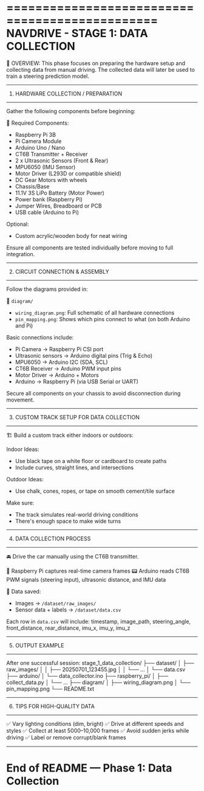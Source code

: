 
===============================================
NAVDRIVE - STAGE 1: DATA COLLECTION
===============================================

📍 OVERVIEW:
This phase focuses on preparing the hardware setup and collecting data from manual driving. The collected data will later be used to train a steering prediction model.

-----------------------------------------------
1. HARDWARE COLLECTION / PREPARATION
-----------------------------------------------

Gather the following components before beginning:

🔌 Required Components:
- Raspberry Pi 3B
- Pi Camera Module
- Arduino Uno / Nano
- CT6B Transmitter + Receiver
- 2 x Ultrasonic Sensors (Front & Rear)
- MPU6050 (IMU Sensor)
- Motor Driver (L293D or compatible shield)
- DC Gear Motors with wheels
- Chassis/Base
- 11.1V 3S LiPo Battery (Motor Power)
- Power bank (Raspberry Pi)
- Jumper Wires, Breadboard or PCB
- USB cable (Arduino to Pi)

Optional:
- Custom acrylic/wooden body for neat wiring

Ensure all components are tested individually before moving to full integration.

-----------------------------------------------
2. CIRCUIT CONNECTION & ASSEMBLY
-----------------------------------------------

Follow the diagrams provided in:

📁 `diagram/`

- `wiring_diagram.png`: Full schematic of all hardware connections
- `pin_mapping.png`: Shows which pins connect to what (on both Arduino and Pi)

Basic connections include:
- Pi Camera → Raspberry Pi CSI port
- Ultrasonic sensors → Arduino digital pins (Trig & Echo)
- MPU6050 → Arduino I2C (SDA, SCL)
- CT6B Receiver → Arduino PWM input pins
- Motor Driver → Arduino + Motors
- Arduino → Raspberry Pi (via USB Serial or UART)

Secure all components on your chassis to avoid disconnection during movement.

-----------------------------------------------
3. CUSTOM TRACK SETUP FOR DATA COLLECTION
-----------------------------------------------

🏗️ Build a custom track either indoors or outdoors:

Indoor Ideas:
- Use black tape on a white floor or cardboard to create paths
- Include curves, straight lines, and intersections

Outdoor Ideas:
- Use chalk, cones, ropes, or tape on smooth cement/tile surface

Make sure:
- The track simulates real-world driving conditions
- There's enough space to make wide turns

-----------------------------------------------
4. DATA COLLECTION PROCESS
-----------------------------------------------

🚘 Drive the car manually using the CT6B transmitter.

📸 Raspberry Pi captures real-time camera frames
📟 Arduino reads CT6B PWM signals (steering input), ultrasonic distance, and IMU data

📁 Data saved:
- Images → `/dataset/raw_images/`
- Sensor data + labels → `/dataset/data.csv`

Each row in `data.csv` will include:
timestamp, image_path, steering_angle, front_distance, rear_distance, imu_x, imu_y, imu_z

-----------------------------------------------
5. OUTPUT EXAMPLE
-----------------------------------------------

After one successful session:
stage_1_data_collection/
├── dataset/
│   ├── raw_images/
│   │   ├── 20250701_123455.jpg
│   │   └── ...
│   └── data.csv
├── arduino/
│   └── data_collector.ino
├── raspberry_pi/
│   ├── collect_data.py
│   └── ...
├── diagram/
│   ├── wiring_diagram.png
│   └── pin_mapping.png
└── README.txt

-----------------------------------------------
6. TIPS FOR HIGH-QUALITY DATA
-----------------------------------------------

✅ Vary lighting conditions (dim, bright)
✅ Drive at different speeds and styles
✅ Collect at least 5000–10,000 frames
✅ Avoid sudden jerks while driving
✅ Label or remove corrupt/blank frames

-----------------------------------------------
End of README — Phase 1: Data Collection
===============================================
